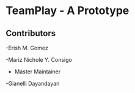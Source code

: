 # TeamPlay - A Prototype

## Contributors
-Erish M. Gomez

-Mariz Nichole Y. Consigo

- Master Maintainer
  
-Gianelli Dayandayan
